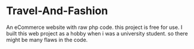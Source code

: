 # Travel-And-Fashion
An eCommerce website with raw php code.
this project is free for use. 
I built this web project as a hobby when i was a university student. so there might be many flaws in the code. 

